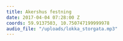```yaml
---
title: Akershus festning
date: 2017-04-04 07:28:00 Z
coords: 59.9137503, 10.750747199999978
audio_file: "/uploads/lokka_storgata.mp3"
---
```


